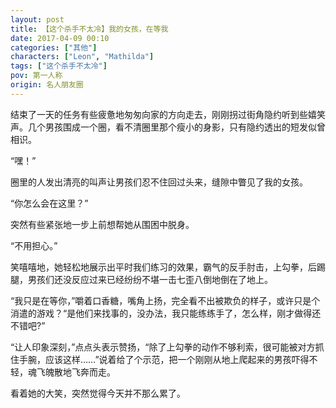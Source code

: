 ```yaml
---
layout: post
title: 【这个杀手不太冷】我的女孩，在等我
date: 2017-04-09 00:10
categories: ["其他"]
characters: ["Leon", "Mathilda"]
tags: ["这个杀手不太冷"]
pov: 第一人称
origin: 名人朋友圈
---
```


结束了一天的任务有些疲惫地匆匆向家的方向走去，刚刚拐过街角隐约听到些嬉笑声。几个男孩围成一个圈，看不清圈里那个瘦小的身影，只有隐约透出的短发似曾相识。

“嘿！”

圈里的人发出清亮的叫声让男孩们忍不住回过头来，缝隙中瞥见了我的女孩。

“你怎么会在这里？”

突然有些紧张地一步上前想帮她从围困中脱身。

“不用担心。”

笑嘻嘻地，她轻松地展示出平时我们练习的效果，霸气的反手肘击，上勾拳，后踢腿，男孩们还没反应过来已经纷纷不堪一击七歪八倒地倒在了地上。

“我只是在等你，”嚼着口香糖，嘴角上扬，完全看不出被欺负的样子，或许只是个消遣的游戏？“是他们来找事的，没办法，我只能练练手了，怎么样，刚才做得还不错吧?”

“让人印象深刻，”点点头表示赞扬，“除了上勾拳的动作不够利索，很可能被对方抓住手腕，应该这样……”说着给了个示范，把一个刚刚从地上爬起来的男孩吓得不轻，魂飞魄散地飞奔而走。

看着她的大笑，突然觉得今天并不那么累了。
